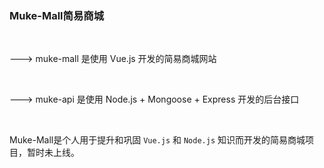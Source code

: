 ### Muke-Mall简易商城

<br>

--->    muke-mall 是使用 Vue.js 开发的简易商城网站

<br>

--->    muke-api 是使用 Node.js + Mongoose + Express 开发的后台接口

<br>

Muke-Mall是个人用于提升和巩固 `Vue.js` 和 `Node.js` 知识而开发的简易商城项目，暂时未上线。

